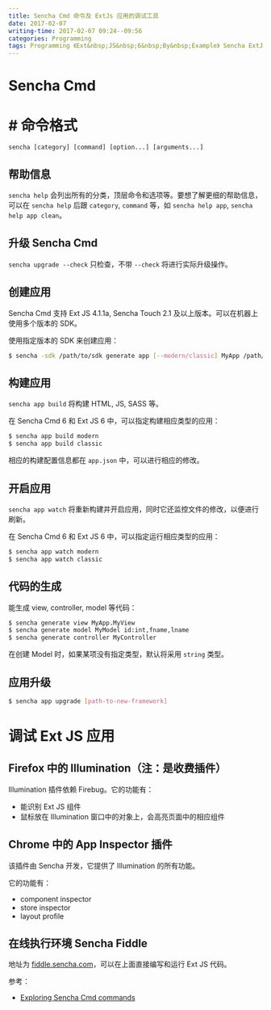 ```yaml
---
title: Sencha Cmd 命令及 ExtJs 应用的调试工具
date: 2017-02-07
writing-time: 2017-02-07 09:24--09:56
categories: Programming
tags: Programming 《Ext&nbsp;JS&nbsp;6&nbsp;By&nbsp;Example》 Sencha ExtJS Javascript
---
```



# Sencha Cmd

# # 命令格式

`sencha [category] [command] [option...] [arguments...]`

## 帮助信息

`sencha help` 会列出所有的分类，顶层命令和选项等。要想了解更细的帮助信息，可以在 `sencha help` 后跟 `category`, `command` 等，如 `sencha help app`, `sencha help app clean`。

## 升级 Sencha Cmd

`sencha upgrade --check` 只检查，不带 `--check` 将进行实际升级操作。

## 创建应用

Sencha Cmd 支持 Ext JS 4.1.1a, Sencha Touch 2.1 及以上版本。可以在机器上使用多个版本的 SDK。

使用指定版本的 SDK 来创建应用：

```bash
$ sencha -sdk /path/to/sdk generate app [--modern/classic] MyApp /path/to/myapp
```

## 构建应用

`sencha app build` 将构建 HTML, JS, SASS 等。

在 Sencha Cmd 6 和 Ext JS 6 中，可以指定构建相应类型的应用：

```bash
$ sencha app build modern
$ sencha app build classic
```

相应的构建配置信息都在 `app.json` 中，可以进行相应的修改。

## 开启应用

`sencha app watch` 将重新构建并开启应用，同时它还监控文件的修改，以便进行刷新。

在 Sencha Cmd 6 和 Ext JS 6 中，可以指定运行相应类型的应用：

```bash
$ sencha app watch modern
$ sencha app watch classic
```

## 代码的生成

能生成 view, controller, model 等代码：

```bash
$ sencha generate view MyApp.MyView
$ sencha generate model MyModel id:int,fname,lname
$ sencha generate controller MyController
```

在创建 Model 时，如果某项没有指定类型，默认将采用 `string` 类型。

## 应用升级

```bash
$ sencha app upgrade [path-to-new-framework]
```


# 调试 Ext JS 应用

## Firefox 中的 Illumination（注：是收费插件）

Illumination 插件依赖 Firebug。它的功能有：

+ 能识别 Ext JS 组件
+ 鼠标放在 Illumination 窗口中的对象上，会高亮页面中的相应组件


## Chrome 中的 App Inspector 插件

该插件由 Sencha 开发，它提供了 Illumination 的所有功能。

它的功能有：

+ component inspector
+ store inspector
+ layout profile


## 在线执行环境 Sencha Fiddle

地址为 [fiddle.sencha.com](https://fiddle.sencha.com/)，可以在上面直接编写和运行 Ext JS 代码。


参考： 

+ [Exploring Sencha Cmd commands](https://www.amazon.com/Ext-JS-Example-Anand-Dayalan/dp/178355049X/)
